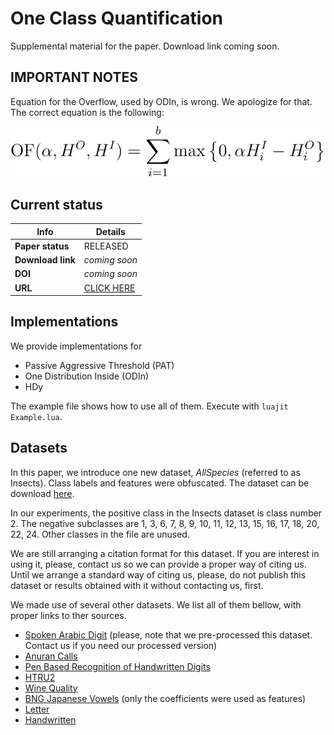 # One Class Quantification

Supplemental material for the paper. Download link coming soon.

## IMPORTANT NOTES

Equation for the Overflow, used by ODIn, is wrong. We apologize for that.
The correct equation is the following:

![Overflow](/Overflow.svg)

## Current status

| Info              | Details                                                                      |
| ------------------|------------------------------------------------------------------------------|
| **Paper status**  | RELEASED                                                                     |
| **Download link** | _coming soon_                                                                |
| **DOI**           | _coming soon_                                                                |
| **URL**           | [CLICK HERE](http://www.ecmlpkdd2018.org/wp-content/uploads/2018/09/125.pdf) |

## Implementations

We provide implementations for

  - Passive Aggressive Threshold (PAT)
  - One Distribution Inside (ODIn)
  - HDy

The example file shows how to use all of them.
Execute with `luajit Example.lua`.

## Datasets

In this paper, we introduce one new dataset, _AllSpecies_ (referred to as Insects).
Class labels and features were obfuscated.
The dataset can be download [here](https://dataverse.harvard.edu/dataset.xhtml?persistentId=doi:10.7910/DVN/6J5BXV).


In our experiments, the positive class in the Insects dataset is class number 2.
The negative subclasses are 1, 3, 6, 7, 8, 9, 10, 11, 12, 13, 15, 16, 17, 18, 20, 22, 24.
Other classes in the file are unused.

We are still arranging a citation format for this dataset.
If you are interest in using it, please, contact us so we can provide a proper way of citing us.
Until we arrange a standard way of citing us, please, do not publish this dataset or results obtained with it without contacting us, first.

We made use of several other datasets. We list all of them bellow, with proper links to ther sources.

 - [Spoken Arabic Digit](https://archive.ics.uci.edu/ml/datasets/Spoken+Arabic+Digit) (please, note that we pre-processed this dataset. Contact us if you need our processed version)
 - [Anuran Calls](https://archive.ics.uci.edu/ml/datasets/Anuran+Calls+%28MFCCs%29)
 - [Pen Based Recognition of Handwritten Digits](https://archive.ics.uci.edu/ml/datasets/Pen-Based+Recognition+of+Handwritten+Digits)
 - [HTRU2](https://archive.ics.uci.edu/ml/datasets/HTRU2)
 - [Wine Quality](https://archive.ics.uci.edu/ml/datasets/Wine+Quality)
 - [BNG Japanese Vowels](https://www.openml.org/d/1214) (only the coefficients were used as features)
 - [Letter](https://www.openml.org/d/6)
 - [Handwritten](https://github.com/denismr/Unsupervised-Context-Switch-For-Classification-Tasks)
